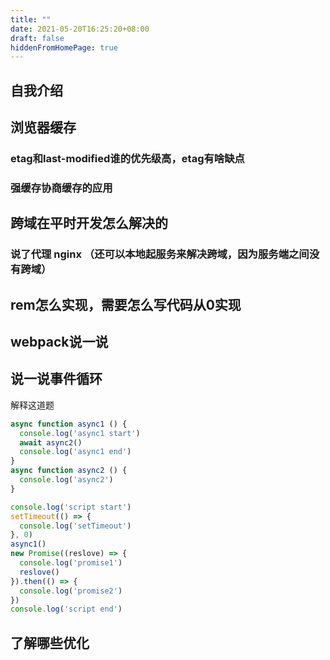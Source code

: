 ```yaml
---
title: ""
date: 2021-05-20T16:25:20+08:00
draft: false
hiddenFromHomePage: true
---
```


## 自我介绍

## 浏览器缓存

### etag和last-modified谁的优先级高，etag有啥缺点

### 强缓存协商缓存的应用

## 跨域在平时开发怎么解决的

### 说了代理 nginx （还可以本地起服务来解决跨域，因为服务端之间没有跨域）

## rem怎么实现，需要怎么写代码从0实现

## webpack说一说

## 说一说事件循环

解释这道题

```js
async function async1 () {
  console.log('async1 start')
  await async2()
  console.log('async1 end')
}
async function async2 () {
  console.log('async2')
}

console.log('script start')
setTimeout(() => {
  console.log('setTimeout')
}, 0)
async1()
new Promise((reslove) => {
  console.log('promise1')
  reslove()
}).then(() => {
  console.log('promise2')
})
console.log('script end')
```

## 了解哪些优化

